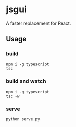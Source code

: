 # jsgui
A faster replacement for React.

## Usage

### build
```
npm i -g typescript
tsc
```
### build and watch
```
npm i -g typescript
tsc -w
```
### serve
```
python serve.py
```
